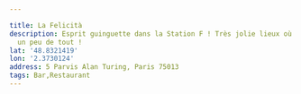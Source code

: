 ```yaml
---

title: La Felicità
description: Esprit guinguette dans la Station F ! Très jolie lieux où l'on peut manger
  un peu de tout !
lat: '48.8321419'
lon: '2.3730124'
address: 5 Parvis Alan Turing, Paris 75013
tags: Bar,Restaurant
---
```

